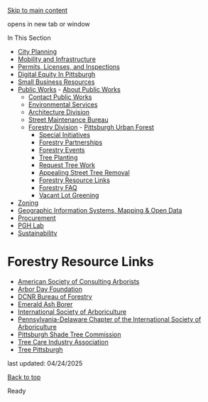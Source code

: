 [Skip to main content](https://www.pittsburghpa.gov/Business-Development/Public-Works/Forestry-Division/Forestry-Resource-Links#main-content)

opens in new tab or window

In This Section

- [City Planning](https://www.pittsburghpa.gov/Business-Development/City-Planning)
- [Mobility and Infrastructure](https://www.pittsburghpa.gov/Business-Development/Mobility-and-Infrastructure)
- [Permits, Licenses, and Inspections](https://www.pittsburghpa.gov/Business-Development/Permits-Licenses-and-Inspections)
- [Digital Equity In Pittsburgh](https://www.pittsburghpa.gov/Business-Development/Digital-Equity-In-Pittsburgh)
- [Small Business Resources](https://www.pittsburghpa.gov/Business-Development/Small-Business-Resources)
- [Public Works](https://www.pittsburghpa.gov/Business-Development/Public-Works)  - [About Public Works](https://www.pittsburghpa.gov/Business-Development/Public-Works/About-Public-Works)
  - [Contact Public Works](https://www.pittsburghpa.gov/Business-Development/Public-Works/Contact-Public-Works)
  - [Environmental Services](https://www.pittsburghpa.gov/Business-Development/Public-Works/Environmental-Services)
  - [Architecture Division](https://www.pittsburghpa.gov/Business-Development/Public-Works/Architecture-Division)
  - [Street Maintenance Bureau](https://www.pittsburghpa.gov/Business-Development/Public-Works/Street-Maintenance-Bureau)
  - [Forestry Division](https://www.pittsburghpa.gov/Business-Development/Public-Works/Forestry-Division)    - [Pittsburgh Urban Forest](https://www.pittsburghpa.gov/Business-Development/Public-Works/Forestry-Division/Pittsburgh-Urban-Forest)
    - [Special Initiatives](https://www.pittsburghpa.gov/Business-Development/Public-Works/Forestry-Division/Special-Initiatives)
    - [Forestry Partnerships](https://www.pittsburghpa.gov/Business-Development/Public-Works/Forestry-Division/Forestry-Partnerships)
    - [Forestry Events](https://www.pittsburghpa.gov/Business-Development/Public-Works/Forestry-Division/Forestry-Events)
    - [Tree Planting](https://www.pittsburghpa.gov/Business-Development/Public-Works/Forestry-Division/Tree-Planting)
    - [Request Tree Work](https://www.pittsburghpa.gov/Business-Development/Public-Works/Forestry-Division/Request-Tree-Work)
    - [Appealing Street Tree Removal](https://www.pittsburghpa.gov/Business-Development/Public-Works/Forestry-Division/Appealing-Street-Tree-Removal)
    - [Forestry Resource Links](https://www.pittsburghpa.gov/Business-Development/Public-Works/Forestry-Division/Forestry-Resource-Links)
    - [Forestry FAQ](https://www.pittsburghpa.gov/Business-Development/Public-Works/Forestry-Division/Forestry-FAQ)
    - [Vacant Lot Greening](https://www.pittsburghpa.gov/Business-Development/Public-Works/Forestry-Division/Vacant-Lot-Greening)
- [Zoning](https://www.pittsburghpa.gov/Business-Development/Zoning)
- [Geographic Information Systems, Mapping & Open Data](https://www.pittsburghpa.gov/Business-Development/Geographic-Information-Systems-Mapping-Open-Data)
- [Procurement](https://www.pittsburghpa.gov/Business-Development/Procurement)
- [PGH Lab](https://www.pittsburghpa.gov/Business-Development/PGH-Lab)
- [Sustainability](https://www.pittsburghpa.gov/Business-Development/Sustainability)

# Forestry Resource Links

- [American Society of Consulting Arborists](https://www.asca-consultants.org/)
- [Arbor Day Foundation](https://www.arborday.org/index.cfm)
- [DCNR Bureau of Forestry](https://www.dcnr.pa.gov/about/Pages/Forestry.aspx)
- [Emerald Ash Borer](https://www.emeraldashborer.info/)
- [International Society of Arboriculture](https://www.isa-arbor.com/)
- [Pennsylvania-Delaware Chapter of the International Society of Arboriculture](https://www.penndelisa.org/)
- [Pittsburgh Shade Tree Commission](https://pittsburghpa.gov/bac/shade-tree/index.html)
- [Tree Care Industry Association](https://tcia.org/)
- [Tree Pittsburgh](https://www.treepittsburgh.org/)

last updated: 04/24/2025

[Back to top](https://www.pittsburghpa.gov/Business-Development/Public-Works/Forestry-Division/Forestry-Resource-Links#body-top)

Ready
